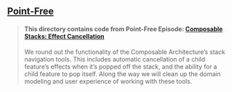 ## [Point-Free](https://www.pointfree.co)

> #### This directory contains code from Point-Free Episode: [Composable Stacks: Effect Cancellation](https://www.pointfree.co/episodes/ep236-composable-stacks-effect-cancellation)
>
> We round out the functionality of the Composable Architecture’s stack navigation tools. This includes automatic cancellation of a child feature’s effects when it’s popped off the stack, and the ability for a child feature to pop itself. Along the way we will clean up the domain modeling and user experience of working with these tools.
